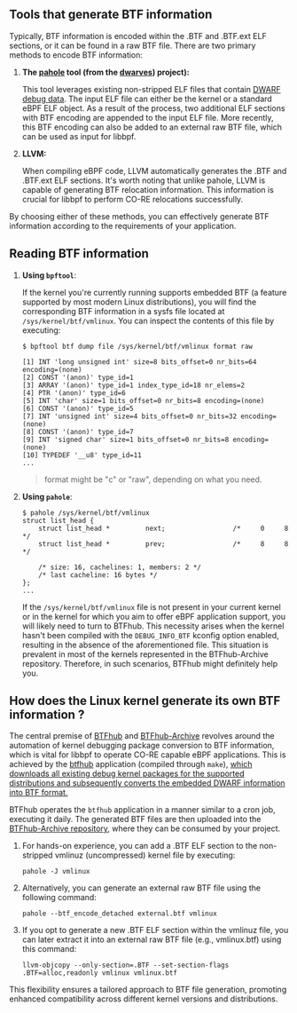 ## Tools that generate BTF information

Typically, BTF information is encoded within the .BTF and .BTF.ext ELF sections, or it can be found in a raw BTF file. There are two primary methods to encode BTF information:

1. **The [pahole](https://lwn.net/Articles/762847/) tool (from the [dwarves](https://github.com/acmel/dwarves)) project):**

	This tool leverages existing non-stripped ELF files that contain [DWARF debug data](https://en.wikipedia.org/wiki/DWARF). The input ELF file can either be the kernel or a standard eBPF ELF object. As a result of the process, two additional ELF sections with BTF encoding are appended to the input ELF file. More recently, this BTF encoding can also be added to an external raw BTF file, which can be used as input for libbpf.

2. **LLVM:**

	When compiling eBPF code, LLVM automatically generates the .BTF and .BTF.ext ELF sections. It's worth noting that unlike pahole, LLVM is capable of generating BTF relocation information. This information is crucial for libbpf to perform CO-RE relocations successfully. 

By choosing either of these methods, you can effectively generate BTF information according to the requirements of your application.

## Reading BTF information

1. **Using `bpftool`**:

	If the kernel you're currently running supports embedded BTF (a feature supported by most modern Linux distributions), you will find the corresponding BTF information in a sysfs file located at `/sys/kernel/btf/vmlinux`. You can inspect the contents of this file by executing:

	```
	$ bpftool btf dump file /sys/kernel/btf/vmlinux format raw

	[1] INT 'long unsigned int' size=8 bits_offset=0 nr_bits=64 encoding=(none)
	[2] CONST '(anon)' type_id=1
	[3] ARRAY '(anon)' type_id=1 index_type_id=18 nr_elems=2
	[4] PTR '(anon)' type_id=6
	[5] INT 'char' size=1 bits_offset=0 nr_bits=8 encoding=(none)
	[6] CONST '(anon)' type_id=5
	[7] INT 'unsigned int' size=4 bits_offset=0 nr_bits=32 encoding=(none)
	[8] CONST '(anon)' type_id=7
	[9] INT 'signed char' size=1 bits_offset=0 nr_bits=8 encoding=(none)
	[10] TYPEDEF '__u8' type_id=11
	...
	```

	> format might be "c" or "raw", depending on what you need.

2. **Using `pahole`**:

	```
	$ pahole /sys/kernel/btf/vmlinux
	struct list_head {
		struct list_head *         next;                 /*     0     8 */
		struct list_head *         prev;                 /*     8     8 */
	
		/* size: 16, cachelines: 1, members: 2 */
		/* last cacheline: 16 bytes */
	};
	...
	```

	If the `/sys/kernel/btf/vmlinux` file is not present in your current kernel or in the kernel for which you aim to offer eBPF application support, you will likely need to turn to BTFhub. This necessity arises when the kernel hasn't been compiled with the `DEBUG_INFO_BTF` kconfig option enabled, resulting in the absence of the aforementioned file. This situation is prevalent in most of the kernels represented in the BTFhub-Archive repository. Therefore, in such scenarios, BTFhub might definitely help you.

## How does the Linux kernel generate its own BTF information ?

The central premise of [BTFhub](https://github.com/aquasecurity/btfhub/) and [BTFhub-Archive](https://github.com/aquasecurity/btfhub-archive/) revolves around the automation of kernel debugging package conversion to BTF information, which is vital for libbpf to operate CO-RE capable eBPF applications. This is achieved by the [btfhub](https://github.com/aquasecurity/btfhub/blob/main/cmd/btfhub/main.go) application (compiled through `make`), [which downloads all existing debug kernel packages for the supported distributions and subsequently converts the embedded DWARF information into BTF format.](https://github.com/aquasecurity/btfhub/blob/f37a9cdc160f3add77a24beb6512dbb4557bc728/.github/workflows/cron.yml)

BTFhub operates the `btfhub` application in a manner similar to a cron job, executing it daily. The generated BTF files are then uploaded into the [BTFhub-Archive repository](https://github.com/aquasecurity/btfhub-archive/), where they can be consumed by your project.

1. For hands-on experience, you can add a .BTF ELF section to the non-stripped vmlinuz (uncompressed) kernel file by executing:

	```
	pahole -J vmlinux
	```

2. Alternatively, you can generate an external raw BTF file using the following command:

	```
	pahole --btf_encode_detached external.btf vmlinux
	```

3. If you opt to generate a new .BTF ELF section within the vmlinuz file, you can later extract it into an external raw BTF file (e.g., vmlinux.btf) using this command:

	```
	llvm-objcopy --only-section=.BTF --set-section-flags .BTF=alloc,readonly vmlinux vmlinux.btf
	```

This flexibility ensures a tailored approach to BTF file generation, promoting enhanced compatibility across different kernel versions and distributions.
